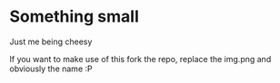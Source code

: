 # Something small

Just me being cheesy


If you want to make use of this fork the repo, replace the img.png and obviously the name :P 
